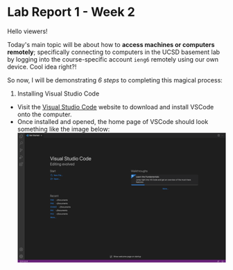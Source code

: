 # Lab Report 1 - Week 2

Hello viewers!

Today's main topic will be about how to **access machines or computers remotely**; specifically connecting to computers in the UCSD basement lab by logging into the course-specific account `ieng6` remotely using our own device. Cool idea right?!

So now, I will be demonstrating *6 steps* to completing this magical process:

1. Installing Visual Studio Code
- Visit the [Visual Studio Code](https://code.visualstudio.com/) website to download and install VSCode onto the computer. 
- Once installed and opened, the home page of VSCode should look something like the image below:
![Lab Report](labReport.png)
